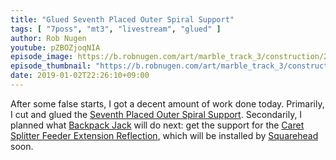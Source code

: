 ```yaml
---
title: "Glued Seventh Placed Outer Spiral Support"
tags: [ "7poss", "mt3", "livestream", "glued" ]
author: Rob Nugen
youtube: pZBOZjoqNIA
episode_image: https://b.robnugen.com/art/marble_track_3/construction/2019/2019_Jan_02_seventh_placed_outer_spiral_support.jpg
episode_thumbnail: "https://b.robnugen.com/art/marble_track_3/construction/2019/thumbs/2019_Jan_02_seventh_placed_outer_spiral_support.jpg"
date: 2019-01-02T22:26:10+09:00
---
```


After some false starts, I got a decent amount of work done today.
Primarily, I cut and glued the
[Seventh Placed Outer Spiral Support](/parts/007p_seventh-placed-outer-spiral-support/).  Secondarily, I
planned what [Backpack Jack](/w/bpj) will do next: get the support for
the [Caret Splitter Feeder Extension Reflection](/p/csfer), which will
be installed by [Squarehead](/w/square) soon.
